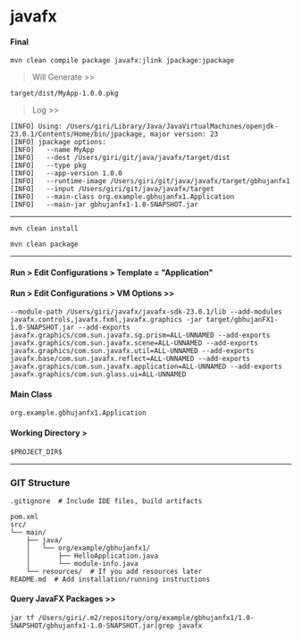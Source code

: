 # javafx

#### Final

```
mvn clean compile package javafx:jlink jpackage:jpackage
```

> Will Generate >>

```
target/dist/MyApp-1.0.0.pkg
```

> Log >>

```
[INFO] Using: /Users/giri/Library/Java/JavaVirtualMachines/openjdk-23.0.1/Contents/Home/bin/jpackage, major version: 23
[INFO] jpackage options:
[INFO]   --name MyApp
[INFO]   --dest /Users/giri/git/java/javafx/target/dist
[INFO]   --type pkg
[INFO]   --app-version 1.0.0
[INFO]   --runtime-image /Users/giri/git/java/javafx/target/gbhujanfx1
[INFO]   --input /Users/giri/git/java/javafx/target
[INFO]   --main-class org.example.gbhujanfx1.Application
[INFO]   --main-jar gbhujanfx1-1.0-SNAPSHOT.jar
```

---

```
mvn clean install

mvn clean package
```

---

#### Run > Edit Configurations > Template = "Application"

#### Run > Edit Configurations > VM Options >>

```
--module-path /Users/giri/javafx/javafx-sdk-23.0.1/lib --add-modules javafx.controls,javafx.fxml,javafx.graphics -jar target/gbhujanFX1-1.0-SNAPSHOT.jar --add-exports javafx.graphics/com.sun.javafx.sg.prism=ALL-UNNAMED --add-exports javafx.graphics/com.sun.javafx.scene=ALL-UNNAMED --add-exports javafx.graphics/com.sun.javafx.util=ALL-UNNAMED --add-exports javafx.base/com.sun.javafx.reflect=ALL-UNNAMED --add-exports javafx.graphics/com.sun.javafx.application=ALL-UNNAMED --add-exports javafx.graphics/com.sun.glass.ui=ALL-UNNAMED
```

#### Main Class

```
org.example.gbhujanfx1.Application
```

#### Working Directory >

```
$PROJECT_DIR$
```

---

### GIT Structure

```
.gitignore  # Include IDE files, build artifacts
```

```
pom.xml
src/
└── main/
    ├── java/
    │   └── org/example/gbhujanfx1/
    │       ├── HelloApplication.java
    │       └── module-info.java
    └── resources/  # If you add resources later
README.md  # Add installation/running instructions
```

#### Query JavaFX Packages >>

```
jar tf /Users/giri/.m2/repository/org/example/gbhujanfx1/1.0-SNAPSHOT/gbhujanfx1-1.0-SNAPSHOT.jar|grep javafx
```